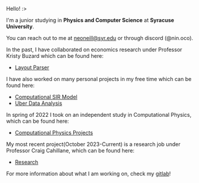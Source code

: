 Hello! :>

I'm a junior studying in **Physics and Computer Science** at **Syracuse University**. 

You can reach out to me at [neoneill@syr.edu](mailto:neoneill@syr.edu) or through discord (@nin.oco).

In the past, I have collaborated on economics research under Professor Kristy Buzard which can be found here:

- [Layout Parser](https://github.com/ninoc0/Layout-Parser)

I have also worked on many personal projects in my free time which can be found here:
- [Computational SIR Model](https://github.com/ninoc0/Computational_SIR_Model)
- [Uber Data Analysis](https://github.com/ninoc0/Uber-Data-Analysis)

In spring of 2022 I took on an independent study in Computational Physics, which can be found here:
- [Computational Physics Projects](https://github.com/ninoc0/Computational-Physics-Projects)

My most recent project(October 2023-Current) is a research job under Professor Craig Cahillane, which can be found here:
- [Research](https://github.com/ninoc0/Research)

For more information about what I am working on, check my [gitlab](https://gitlab.com/ninoc0)!

